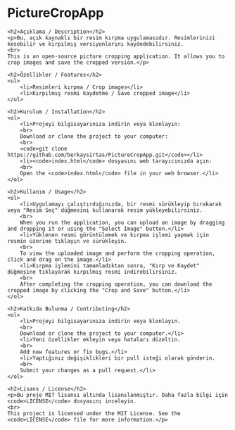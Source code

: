 <!DOCTYPE html>
<html>

<head>
    <meta charset="UTF-8">
    <title>PictureCropApp</title>
</head>

<body>
    <h1>PictureCropApp</h1>

    <h2>Açıklama / Description</h2>
    <p>Bu, açık kaynaklı bir resim kırpma uygulamasıdır. Resimlerinizi kesebilir ve kırpılmış versiyonlarını kaydedebilirsiniz.
    <br>
    This is an open-source picture cropping application. It allows you to crop images and save the cropped version.</p>

    <h2>Özellikler / Features</h2>
    <ul>
        <li>Resimleri kırpma / Crop images</li>
        <li>Kırpılmış resmi kaydetme / Save cropped image</li>
    </ul>

    <h2>Kurulum / Installation</h2>
    <ol>
        <li>Projeyi bilgisayarınıza indirin veya klonlayın:
        <br>
        Download or clone the project to your computer:
        <br>
        <code>git clone https://github.com/berkaysirtas/PictureCropApp.git</code></li>
        <li><code>index.html</code> dosyasını web tarayıcınızda açın:
        <br>
        Open the <code>index.html</code> file in your web browser.</li>
    </ol>

    <h2>Kullanım / Usage</h2>
    <ol>
        <li>Uygulamayı çalıştırdığınızda, bir resmi sürükleyip bırakarak veya "Resim Seç" düğmesini kullanarak resim yükleyebilirsiniz.
        <br>
        When you run the application, you can upload an image by dragging and dropping it or using the "Select Image" button.</li>
        <li>Yüklenen resmi görüntülemek ve kırpma işlemi yapmak için resmin üzerine tıklayın ve sürükleyin.
        <br>
        To view the uploaded image and perform the cropping operation, click and drag on the image.</li>
        <li>Kırpma işlemini tamamladıktan sonra, "Kırp ve Kaydet" düğmesine tıklayarak kırpılmış resmi indirebilirsiniz.
        <br>
        After completing the cropping operation, you can download the cropped image by clicking the "Crop and Save" button.</li>
    </ol>

    <h2>Katkıda Bulunma / Contributing</h2>
    <ol>
        <li>Projeyi bilgisayarınıza indirin veya klonlayın.
        <br>
        Download or clone the project to your computer.</li>
        <li>Yeni özellikler ekleyin veya hataları düzeltin.
        <br>
        Add new features or fix bugs.</li>
        <li>Yaptığınız değişiklikleri bir pull isteği olarak gönderin.
        <br>
        Submit your changes as a pull request.</li>
    </ol>

    <h2>Lisans / License</h2>
    <p>Bu proje MIT lisansı altında lisanslanmıştır. Daha fazla bilgi için <code>LICENSE</code> dosyasını inceleyin.
    <br>
    This project is licensed under the MIT License. See the <code>LICENSE</code> file for more information.</p>
</body>

</html>
